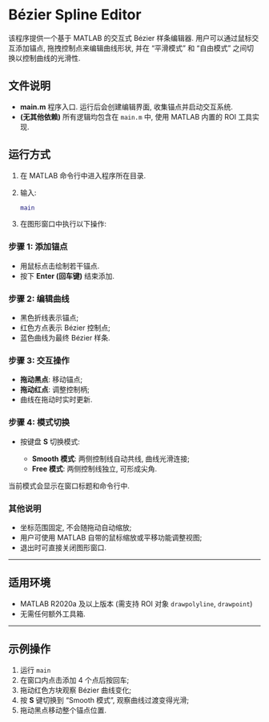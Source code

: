 # Bézier Spline Editor

该程序提供一个基于 MATLAB 的交互式 Bézier 样条编辑器.
用户可以通过鼠标交互添加锚点, 拖拽控制点来编辑曲线形状, 并在 “平滑模式” 和 “自由模式” 之间切换以控制曲线的光滑性.

## 文件说明

* **main.m**
  程序入口. 运行后会创建编辑界面, 收集锚点并启动交互系统.
* **(无其他依赖)**
  所有逻辑均包含在 `main.m` 中, 使用 MATLAB 内置的 ROI 工具实现.

## 运行方式

1. 在 MATLAB 命令行中进入程序所在目录.
2. 输入:

   ```matlab
   main
   ```

3. 在图形窗口中执行以下操作:

### 步骤 1: 添加锚点

* 用鼠标点击绘制若干锚点.
* 按下 **Enter (回车键)** 结束添加.

### 步骤 2: 编辑曲线

* 黑色折线表示锚点;
* 红色方点表示 Bézier 控制点;
* 蓝色曲线为最终 Bézier 样条.

### 步骤 3: 交互操作

* **拖动黑点**: 移动锚点;
* **拖动红点**: 调整控制柄;
* 曲线在拖动时实时更新.

### 步骤 4: 模式切换

* 按键盘 **S** 切换模式:

  * **Smooth 模式**: 两侧控制线自动共线, 曲线光滑连接;
  * **Free 模式**: 两侧控制线独立, 可形成尖角.

当前模式会显示在窗口标题和命令行中.

### 其他说明

* 坐标范围固定, 不会随拖动自动缩放;
* 用户可使用 MATLAB 自带的鼠标缩放或平移功能调整视图;
* 退出时可直接关闭图形窗口.

---

## 适用环境

* MATLAB R2020a 及以上版本 (需支持 ROI 对象 `drawpolyline`, `drawpoint`)
* 无需任何额外工具箱.

---

## 示例操作

1. 运行 `main`
2. 在窗口内点击添加 4 个点后按回车;
3. 拖动红色方块观察 Bézier 曲线变化;
4. 按 **S** 键切换到 “Smooth 模式”, 观察曲线过渡变得光滑;
5. 拖动黑点移动整个锚点位置.
